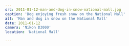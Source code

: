 ```yaml
---
src: 2011-01-12-man-and-dog-in-snow-national-mall.jpg
caption: 'Dog enjoying fresh snow on the National Mall'
alt: 'Man and dog in snow on the National Mall'
date: 2011-01-12
camera: 'Nikon D3000'
location: 'National Mall'

---
```

